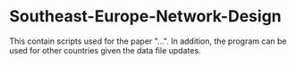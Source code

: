 # Southeast-Europe-Network-Design
This contain scripts used for the paper "...". In addition, the program can be used for other countries given the data file updates.
